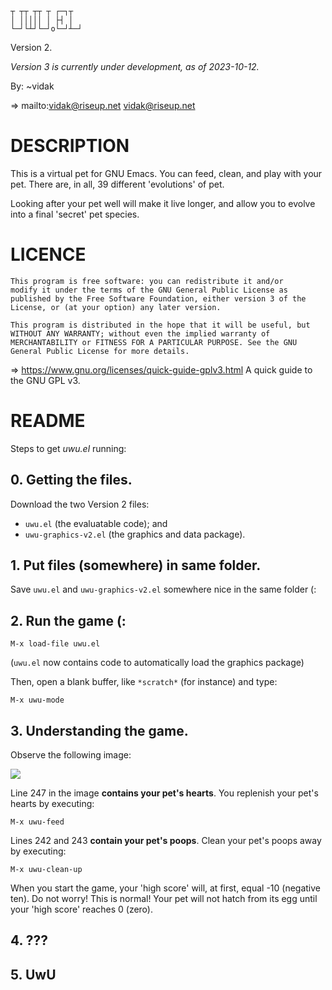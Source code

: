 
```
┬ ┬┬ ┬┬ ┬ ┌─┐┬ 
│ │││││ │ ├┤ │ 
└─┘└┴┘└─┘o└─┘┴─┘
```

Version 2.

_Version 3 is currently under development, as of 2023-10-12._

By: ~vidak

=> mailto:vidak@riseup.net vidak@riseup.net

# DESCRIPTION

This is a virtual pet for GNU Emacs. You can feed, clean, and play
with your pet. There are, in all, 39 different 'evolutions' of pet.

Looking after your pet well will make it live longer, and allow you to
evolve into a final 'secret' pet species.

# LICENCE

``` 
This program is free software: you can redistribute it and/or
modify it under the terms of the GNU General Public License as
published by the Free Software Foundation, either version 3 of the
License, or (at your option) any later version.

This program is distributed in the hope that it will be useful, but
WITHOUT ANY WARRANTY; without even the implied warranty of
MERCHANTABILITY or FITNESS FOR A PARTICULAR PURPOSE. See the GNU
General Public License for more details.
```

=> https://www.gnu.org/licenses/quick-guide-gplv3.html A quick guide to the GNU GPL v3.

# README

Steps to get *uwu.el* running:

## 0. Getting the files.

Download the two Version 2 files:

- `uwu.el` (the evaluatable code); and 
- `uwu-graphics-v2.el` (the graphics and data package).

## 1. Put files (somewhere) in same folder.

Save `uwu.el` and `uwu-graphics-v2.el` somewhere nice in the same folder (:

## 2. Run the game (:

```
M-x load-file uwu.el
```
(`uwu.el` now contains code to automatically load the graphics package)

Then, open a blank buffer, like `*scratch*` (for instance) and type:

```
M-x uwu-mode
```

## 3. Understanding the game.

Observe the following image:

![](https://img.itch.zone/aW1nLzg2NDU3MzEucG5n/original/tnMX9I.png)

Line 247 in the image **contains your pet's hearts**. You replenish
your pet's hearts by executing:

```
M-x uwu-feed
```

Lines 242 and 243 **contain your pet's poops**. Clean your pet's poops
away by executing:

```
M-x uwu-clean-up
```

When you start the game, your 'high score' will, at first, equal
-10 (negative ten). Do not worry! This is normal! Your pet will not
hatch from its egg until your 'high score' reaches 0 (zero).

## 4. ???

## 5. UwU
